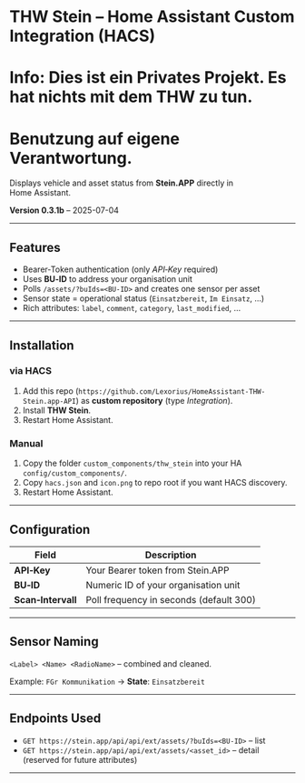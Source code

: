 
# THW Stein – Home Assistant Custom Integration (HACS)
[release-url]: https://github.com/Lexorius/HomeAssistant-THW-Stein.app-API/releases
[release-badge]: https://img.shields.io/github/v/release/Lexorius/HomeAssistant-THW-Stein.app-APIy?style=flat-square

# Info: Dies ist ein Privates Projekt. Es hat nichts mit dem THW zu tun.

# Benutzung auf eigene Verantwortung. 

Displays vehicle and asset status from **Stein.APP** directly in Home Assistant.

**Version 0.3.1b** – 2025-07-04 

---

## Features
* Bearer‑Token authentication (only *API‑Key* required)
* Uses **BU‑ID** to address your organisation unit
* Polls `/assets/?buIds=<BU-ID>` and creates one sensor per asset
* Sensor state = operational status (`Einsatzbereit`, `Im Einsatz`, …)
* Rich attributes: `label`, `comment`, `category`, `last_modified`, …

---

## Installation
### via HACS
1. Add this repo (`https://github.com/Lexorius/HomeAssistant-THW-Stein.app-API`) as **custom repository** (type *Integration*).
2. Install **THW Stein**.
3. Restart Home Assistant.

### Manual
1. Copy the folder `custom_components/thw_stein` into your HA `config/custom_components/`.
2. Copy `hacs.json` and `icon.png` to repo root if you want HACS discovery.
3. Restart Home Assistant.

---

## Configuration
| Field | Description |
|-------|-------------|
| **API‑Key** | Your Bearer token from Stein.APP |
| **BU‑ID**  | Numeric ID of your organisation unit |
| **Scan‑Intervall** | Poll frequency in seconds (default 300) |

---

## Sensor Naming
`<Label> <Name> <RadioName>` – combined and cleaned.

Example: `FGr Kommunikation` → **State**: `Einsatzbereit`

---

## Endpoints Used
* `GET https://stein.app/api/api/ext/assets/?buIds=<BU-ID>` – list
* `GET https://stein.app/api/api/ext/assets/<asset_id>` – detail (reserved for future attributes)

---
